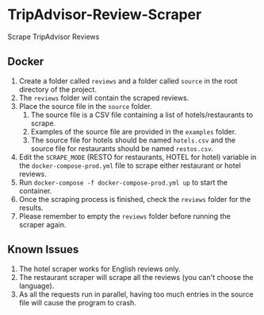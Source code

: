 # TripAdvisor-Review-Scraper
Scrape TripAdvisor Reviews

## Docker
1. Create a folder called `reviews` and a folder called `source` in the root directory of the project.
2. The `reviews` folder will contain the scraped reviews.
3. Place the source file in the `source` folder.
   1. The source file is a CSV file containing a list of hotels/restaurants to scrape.
   2. Examples of the source file are provided in the `examples` folder.
   3. The source file for hotels should be named `hotels.csv` and the source file for restaurants should be named `restos.csv`.
4. Edit the `SCRAPE_MODE` (RESTO for restaurants, HOTEL for hotel) variable in the `docker-compose-prod.yml` file to scrape either restaurant or hotel reviews.
5. Run `docker-compose -f docker-compose-prod.yml up` to start the container.
6. Once the scraping process is finished, check the `reviews` folder for the results.
7. Please remember to empty the `reviews` folder before running the scraper again.

## Known Issues
1. The hotel scraper works for English reviews only.
2. The restaurant scraper will scrape all the reviews (you can't choose the language).
3. As all the requests run in parallel, having too much entries in the source file will cause the program to crash.